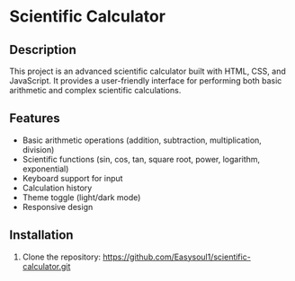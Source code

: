 # Scientific Calculator

## Description

This project is an advanced scientific calculator built with HTML, CSS, and JavaScript.
It provides a user-friendly interface for performing both basic arithmetic and complex scientific calculations.

## Features

- Basic arithmetic operations (addition, subtraction, multiplication, division)
- Scientific functions (sin, cos, tan, square root, power, logarithm, exponential)
- Keyboard support for input
- Calculation history
- Theme toggle (light/dark mode)
- Responsive design

## Installation

1. Clone the repository: https://github.com/Easysoul1/scientific-calculator.git

